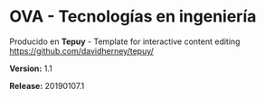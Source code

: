 # OVA - Tecnologías en ingeniería

Producido en **Tepuy** - Template for interactive content editing
https://github.com/davidherney/tepuy/

**Version:** 1.1

**Release:** 20190107.1

